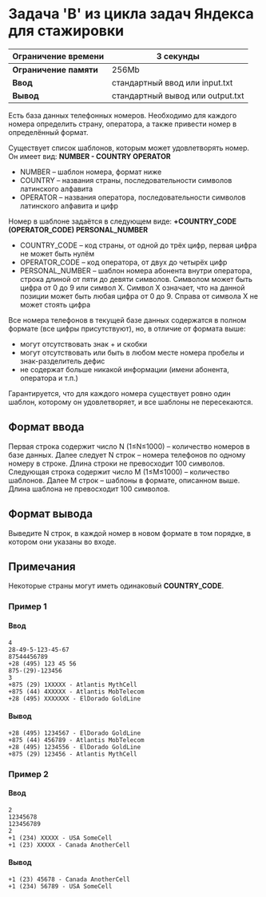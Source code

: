 # Задача 'B' из цикла задач Яндекса для стажировки


|Ограничение времени|3 секунды|
|---|---|
|**Ограничение памяти**|256Mb|
|**Ввод**|стандартный ввод или input.txt|
|**Вывод**|стандартный вывод или output.txt|

Есть база данных телефонных номеров. Необходимо для каждого номера определить страну, оператора, а также привести номер в определённый формат. 

Существует список шаблонов, которым может удовлетворять номер. Он имеет вид: **NUMBER - COUNTRY OPERATOR**

+ NUMBER – шаблон номера, формат ниже 
+ COUNTRY – названия страны, последовательности символов латинского алфавита 
+ OPERATOR – названия оператора, последовательности символов латинского алфавита и цифр 
    
Номер в шаблоне задаётся в следующем виде: **+COUNTRY_CODE (OPERATOR_CODE) PERSONAL_NUMBER**

+ COUNTRY_CODE – код страны, от одной до трёх цифр, первая цифра не может быть нулём 
+ OPERATOR_CODE – код оператора, от двух до четырёх цифр 
+ PERSONAL_NUMBER – шаблон номера абонента внутри оператора, строка длиной от пяти до девяти символов. Символом может быть цифра от 0 до 9 или символ X. Символ X означает, что на данной позиции может быть любая цифра от 0 до 9. Справа от символа X не может стоять цифра 

Все номера телефонов в текущей базе данных содержатся в полном формате (все цифры присутствуют), но, в отличие от формата выше: 
+ могут отсутствовать знак + и скобки 
+ могут отсутствовать или быть в любом месте номера пробелы и знак-разделитель дефис 
+ не содержат больше никакой информации (имени абонента, оператора и т.п.) 
    
Гарантируется, что для каждого номера существует ровно один шаблон, которому он удовлетворяет, и все шаблоны не пересекаются. 

## Формат ввода
Первая строка содержит число N (1≤N≤1000) – количество номеров в базе данных. 
Далее следует N строк – номера телефонов по одному номеру в строке. Длина строки не превосходит 100 символов. 
Следующая строка содержит число M (1≤M≤1000) – количество шаблонов. 
Далее M строк – шаблоны в формате, описанном выше. Длина шаблона не превосходит 100 символов. 
## Формат вывода
Выведите N строк, в каждой номер в новом формате в том порядке, в котором они указаны во входе. 
## Примечания
Некоторые страны могут иметь одинаковый **COUNTRY_CODE**.
### Пример 1
#### Ввод
```
4
28-49-5-123-45-67
87544456789
+28 (495) 123 45 56
875-(29)-123456
3
+875 (29) 1XXXXX - Atlantis MythCell
+875 (44) 4XXXXX - Atlantis MobTelecom
+28 (495) XXXXXXX - ElDorado GoldLine
```
#### Вывод
```
+28 (495) 1234567 - ElDorado GoldLine
+875 (44) 456789 - Atlantis MobTelecom
+28 (495) 1234556 - ElDorado GoldLine
+875 (29) 123456 - Atlantis MythCell
```

### Пример 2
#### Ввод
```
2
12345678
123456789
2
+1 (234) XXXXX - USA SomeCell
+1 (23) XXXXX - Canada AnotherCell
```
#### Вывод
```
+1 (23) 45678 - Canada AnotherCell
+1 (234) 56789 - USA SomeCell
```
